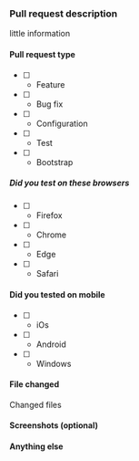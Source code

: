 ### Pull request description 

little information 

#### Pull request type
- [ ] - Feature
- [	] - Bug fix
- [ ] - Configuration 
- [ ] - Test
- [	] - Bootstrap

##### Did you test on these browsers
- [	] - Firefox
- [	] - Chrome
- [	]	- Edge
- [	]	- Safari

#### Did you tested on mobile 

- [	] - iOs
- [	]	- Android	
- [	]	- Windows 

#### File changed

Changed files 

#### Screenshots (optional)


#### Anything else 


